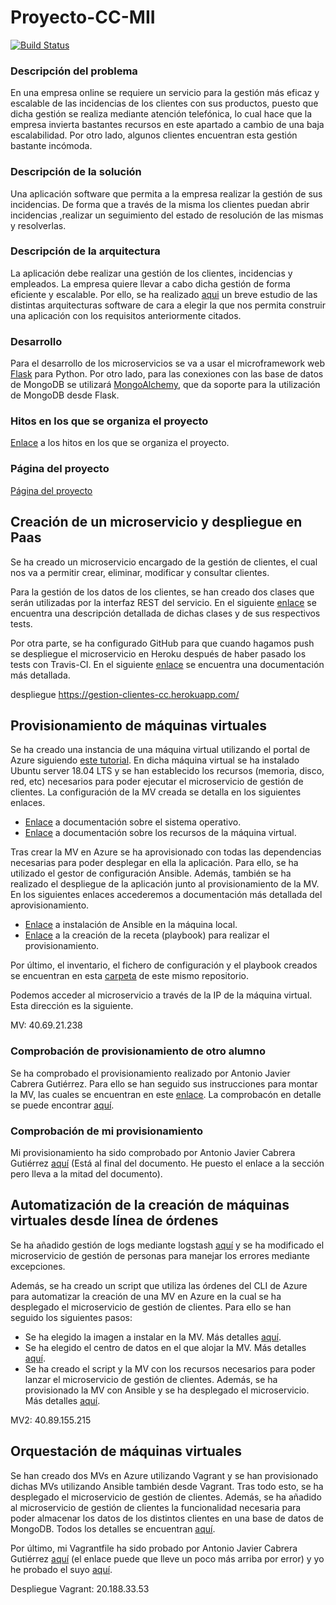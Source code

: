 # Proyecto-CC-MII

[![Build Status](https://travis-ci.org/mesagon/Proyecto-CC-MII.svg?branch=master)](https://travis-ci.org/mesagon/Proyecto-CC-MII)

### Descripción del problema

En una empresa online se requiere un servicio para la gestión más eficaz y escalable de las incidencias de los clientes con sus productos, puesto que dicha gestión se realiza mediante atención telefónica, lo cual hace que la empresa invierta bastantes recursos en este apartado a cambio de una baja escalabilidad. Por otro lado, algunos clientes encuentran esta gestión bastante incómoda.  

### Descripción de la solución

Una aplicación software que permita a la empresa realizar la gestión de sus incidencias. De forma que a través de la misma los clientes puedan abrir incidencias ,realizar un seguimiento del estado de resolución de las mismas y resolverlas.

### Descripción de la arquitectura

La aplicación debe realizar una gestión de los clientes, incidencias y empleados. La empresa quiere llevar a cabo dicha gestión de forma eficiente y escalable. Por ello, se ha realizado [aqui](https://github.com/mesagon/Proyecto-CC-MII/blob/master/docs/hito1/comparacionArquitecturas.md) un breve estudio de las distintas arquitecturas software de cara a elegir la que nos permita construir una aplicación con los requisitos anteriormente citados.

### Desarrollo

Para el desarrollo de los microservicios se va a usar el microframework web [Flask](http://flask.pocoo.org/) para Python. Por otro lado, para las conexiones con las base de datos de MongoDB se utilizará [MongoAlchemy](https://pythonhosted.org/Flask-MongoAlchemy/), que da soporte para la utilización de MongoDB desde Flask.


### Hitos en los que se organiza el proyecto

[Enlace](https://github.com/mesagon/Proyecto-CC-MII/milestones) a los hitos en los que se organiza el proyecto.

### Página del proyecto
[Página del proyecto](https://mesagon.github.io/Proyecto-CC-MII/)

## Creación de un microservicio y despliegue en Paas

Se ha creado un microservicio encargado de la gestión de clientes, el cual nos va a permitir crear, eliminar, modificar y consultar clientes.

Para la gestión de los  datos de los clientes, se han creado dos clases que serán utilizadas por la interfaz REST del servicio. En el siguiente [enlace](https://github.com/mesagon/Proyecto-CC-MII/blob/master/docs/hito2/estructuraMicroservicio.md#estructura-del-microservicio) se encuentra una descripción detallada de dichas clases y de sus respectivos tests.

Por otra parte, se ha configurado GitHub para que cuando hagamos push se despliegue el microservicio en Heroku después de haber pasado los tests con Travis-CI. En el siguiente [enlace](https://github.com/mesagon/Proyecto-CC-MII/blob/master/docs/hito2/despliegueHeroku.md#despliegue-en-heroku) se encuentra una documentación más detallada.


despliegue https://gestion-clientes-cc.herokuapp.com/

## Provisionamiento de máquinas virtuales

Se ha creado una instancia de una máquina virtual utilizando el portal de Azure siguiendo [este tutorial](https://docs.microsoft.com/es-es/azure/virtual-machines/linux/quick-create-portal?toc=%2Fazure%2Fvirtual-machines%2Flinux%2Ftoc.json). En dicha máquina virtual se ha instalado Ubuntu server 18.04 LTS y se han establecido los recursos (memoria, disco, red, etc) necesarios para poder ejecutar el microservicio de gestión de clientes. La configuración de la MV creada se detalla en los siguientes enlaces.

- [Enlace](https://github.com/mesagon/Proyecto-CC-MII/blob/master/docs/hito3/maquinaVirtual.md#sistema-operativo) a documentación sobre el sistema operativo.
- [Enlace](https://github.com/mesagon/Proyecto-CC-MII/blob/master/docs/hito3/maquinaVirtual.md#resto-de-par%C3%A1metros-de-la-mv) a documentación sobre los recursos de la máquina virtual.   

Tras crear la MV en Azure se ha aprovisionado con todas las dependencias necesarias para poder desplegar en ella la aplicación. Para ello, se ha utilizado el gestor de configuración Ansible. Además, también se ha realizado el despliegue de la aplicación junto al provisionamiento de la MV. En los siguientes enlaces accederemos a documentación más detallada del aprovisionamiento.

- [Enlace](https://github.com/mesagon/Proyecto-CC-MII/blob/master/docs/hito3/provisionamientoAnsible.md#instalaci%C3%B3n-de-ansible) a instalación de Ansible en la máquina local.
- [Enlace](https://github.com/mesagon/Proyecto-CC-MII/blob/master/docs/hito3/provisionamientoAnsible.md#playbook) a la creación de la receta (playbook) para realizar el provisionamiento.

Por último, el inventario, el fichero de configuración y el playbook creados se encuentran en esta [carpeta](https://github.com/mesagon/Proyecto-CC-MII/tree/master/provision/ansible) de este mismo repositorio.

Podemos acceder al microservicio a través de la IP de la máquina virtual. Esta dirección es la siguiente.

MV: 40.69.21.238

### Comprobación de provisionamiento de otro alumno

Se ha comprobado el provisionamiento realizado por Antonio Javier Cabrera Gutiérrez. Para ello se han seguido sus instrucciones para montar la MV, las cuales se encuentran en este [enlace](https://github.com/javiercabrera184/ProyectoCC/blob/master/docs/Hito3.md). La comprobacón en detalle se puede encontrar [aquí](https://github.com/mesagon/Proyecto-CC-MII/blob/master/docs/hito3/provisionAntonioJavier.md#comprobaci%C3%B3n-del-provisionamiento-de-otro-alumno).

### Comprobación de mi provisionamiento

Mi provisionamiento ha sido comprobado por Antonio Javier Cabrera Gutiérrez [aquí](https://github.com/javiercabrera184/ProyectoCC/blob/master/docs/Hito3.md#comprobacion-compa%C3%B1ero) (Está al final del documento. He puesto el enlace a la sección pero lleva a la mitad del documento).

## Automatización de la creación de máquinas virtuales desde línea de órdenes

Se ha añadido gestión de logs mediante logstash [aquí](https://github.com/mesagon/Proyecto-CC-MII/blob/master/docs/hito4/gestionLogs.md#gesti%C3%B3n-de-logs-con-logstash) y se ha modificado el microservicio de gestión de personas para manejar los errores mediante excepciones.

Además, se ha creado un script que utiliza las órdenes del CLI de Azure para automatizar la creación de una MV en Azure en la cual se ha desplegado el microservicio de gestión de clientes. Para ello se han seguido los siguientes pasos:

- Se ha elegido la imagen a instalar en la MV. Más detalles [aquí](https://github.com/mesagon/Proyecto-CC-MII/blob/master/docs/hito4/eleccionSo.md#elecci%C3%B3n-de-la-imagen).
- Se ha elegido el centro de datos en el que alojar la MV. Más detalles [aquí](https://github.com/mesagon/Proyecto-CC-MII/blob/master/docs/hito4/eleccionCentroDatos.md#elecci%C3%B3n-del-centro-de-datos).
- Se ha creado el script y la MV con los recursos necesarios para poder lanzar el microservicio de gestión de clientes. Además, se ha provisionado la MV con Ansible y se ha desplegado el microservicio.  Más detalles [aquí](https://github.com/mesagon/Proyecto-CC-MII/blob/master/docs/hito4/automatizacionMV.md#automatizaci%C3%B3n-de-la-creaci%C3%B3n-de-una-m%C3%A1quina-virtual).

MV2: 40.89.155.215

## Orquestación de máquinas virtuales

Se han creado dos MVs en Azure utilizando Vagrant y se han provisionado dichas MVs utilizando Ansible también desde Vagrant. Tras todo esto, se ha desplegado el microservicio de gestión de clientes. Además, se ha añadido al microservicio de gestión de clientes la funcionalidad necesaria para poder almacenar los datos de los distintos clientes en una base de datos de MongoDB. Todos los detalles se encuentran [aquí](https://github.com/mesagon/Proyecto-CC-MII/blob/master/docs/hito5/Documentacion.md).

Por último, mi Vagrantfile ha sido probado por Antonio Javier Cabrera Gutiérrez [aquí](https://github.com/javiercabrera184/ProyectoCC/blob/master/docs/Hito5.md#jesus-mesa) (el enlace puede que lleve un poco más arriba por error) y yo he probado el suyo [aquí](https://github.com/mesagon/Proyecto-CC-MII/blob/master/docs/hito5/comprobacionVagrantfile.md).

Despliegue Vagrant: 20.188.33.53
